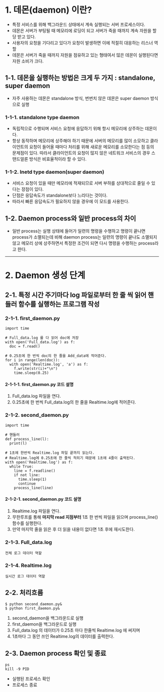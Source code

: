 # 1. 데몬(daemon) 이란?
- 특정 서비스를 위해 백그라운드 상태에서 계속 실행되는 서버 프로세스이다.
- 데몬은 서버가 부팅될 때 메모리에 로딩이 되고 서버가 죽을 때까지 계속 자원을 할당 받고 있다.
- 사용자의 요청을 기다리고 있다가 요청이 발생하면 이에 적절히 대응하는 리스너 역할
- 데몬은 서버가 죽을 때까지 자원을 점유하고 있는 형태여서 많은 데몬이 실행된다면 자원 소비가 크다.

## 1-1. 데몬을 실행하는 방법은 크게 두 가지 : standalone, super daemon
- 자주 사용하는 데몬은 standalone 방식, 번번치 않은 데몬은 super daemon 방식으로 실행

### 1-1-1. standalone type daemon
- 독립적으로 수행되며 서비스 요청에 응답하기 위해 항시 메모리에 상주하는 데몬이다.
- 항상 동작하며 메모리에 상주해야 하기 때문에 서버의 메모리를 많이 소모하고 클라이언트의 요청이 들어올 때마다 처리를 위해 새로운 메모리를 소모한다는 점 등의 문제점이 있다. 따라서 클라이언트의 요청이 많지 않은 네트워크 서비스의 경우 스탠드얼론 방식은 비효율적이라 할 수 있다.

### 1-1-2. Inetd type daemon(super daemon)
- 서비스 요청이 있을 때만 메모리에 적재되므로 서버 부하를 상대적으로 줄일 수 있다는 장점이 있다.
- 단점은 응답속도가 standalone보다 느리다는 것이다.
- 따라서 빠른 응답속도가 필요하지 않을 경우에 이 모드를 사용한다.

## 1-2. Daemon process와 일반 process의 차이
- 일반 process는 실행 상태에 들어가 일련의 명령을 수행하고 명령이 끝나면 process가 소멸되는데 비해 daemon process는 일련의 명령이 끝나도 소멸되지 않고 메모리 상에 상주하면서 특정한 조건이 되면 다시 명령을 수행하는 process라고 한다.

***

# 2. Daemon 생성 단계
## 2-1. 특정 시간 주기마다 log 파일로부터 한 줄 씩 읽어 핸들러 함수를 실행하는 프로그램 작성
### 2-1-1. first_daemon.py
```
import time

# Full_data.log 를 다 읽어 doc에 저장
with open('Full_data.log') as f:
  doc = f.read()

# 0.25초에 한 번씩 doc의 한 줄을 Add_data에 적어준다.
for i in range(len(doc)):
  with open('Realtime.log', 'a') as f:
    f.write(str(i)+"\n")
    time.sleep(0.25)
```
#### 2-1-1-1. first_daemon.py 코드 설명
1. Full_data.log 파일을 연다.
2. 0.25초에 한 번씩 Full_data.log의 한 줄을 Realtime.log에 적어준다.

### 2-1-2. second_daemon.py
```
import time

# 핸들러
def process_line(l):
  print(l)

# 1초에 한번씩 Realtime.log 파일 끝까지 읽는다.
# Realtime.log에 0.25초에 한 줄씩 적히기 때문에 1초에 4줄이 출력된다.
with open('Realtime.log') as f:
  while True:
    line = f.readline()
    if not line:
      time.sleep(1)
      continue
    process_line(line)
```
#### 2-1-2-1. second_daemon.py 코드 설명
1. Realtime.log 파일을 연다.
2. 무한루프를 통해 **마지막 read 지점부터** 1초 한 번씩 파일을 읽으며 process_line() 함수를 실행한다.
3. 만약 마지막 줄을 읽은 후 더 읽을 내용이 없다면 1초 후에 재시도한다.

### 2-1-3. Full_data.log
    전체 로그 데이터 역할

### 2-1-4. Realtime.log
    실시간 로그 데이터 역할

## 2-2. 처리흐름
```
$ python second_daemon.py&
$ python first_daemon.py&
```
1. second_daemon을 백그라운드로 실행
2. first_daemon을 백그라운드로 실행
3. Full_data.log 의 데이터가 0.25초 마다 한줄씩 Realtime.log 에 써지며
4. 1초마다 그 동안 쓰인 Realtime.log의 데이터를 출력한다.

## 2-3. Daemon process 확인 및 종료
```
ps 
kill -9 PID
```
- 실행된 프로세스 확인
- 프로세스 종료 




